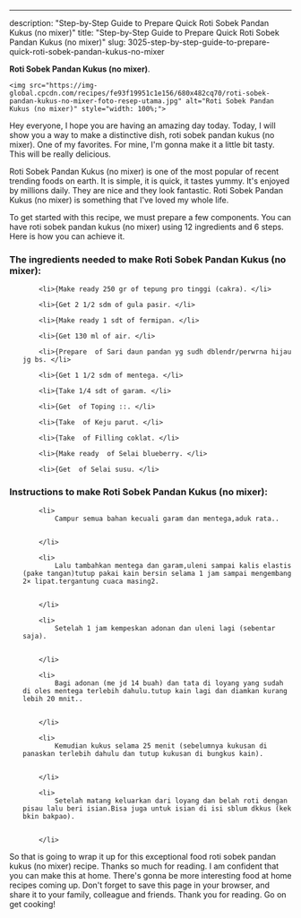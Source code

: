 ---
description: "Step-by-Step Guide to Prepare Quick Roti Sobek Pandan Kukus (no mixer)"
title: "Step-by-Step Guide to Prepare Quick Roti Sobek Pandan Kukus (no mixer)"
slug: 3025-step-by-step-guide-to-prepare-quick-roti-sobek-pandan-kukus-no-mixer

<p>
	<strong>Roti Sobek Pandan Kukus (no mixer)</strong>. 
	
</p>
<p>
	
	<img src="https://img-global.cpcdn.com/recipes/fe93f19951c1e156/680x482cq70/roti-sobek-pandan-kukus-no-mixer-foto-resep-utama.jpg" alt="Roti Sobek Pandan Kukus (no mixer)" style="width: 100%;">
	
	
</p>
<p>
	Hey everyone, I hope you are having an amazing day today. Today, I will show you a way to make a distinctive dish, roti sobek pandan kukus (no mixer). One of my favorites. For mine, I'm gonna make it a little bit tasty. This will be really delicious.
</p>
	
<p>
	Roti Sobek Pandan Kukus (no mixer) is one of the most popular of recent trending foods on earth. It is simple, it is quick, it tastes yummy. It's enjoyed by millions daily. They are nice and they look fantastic. Roti Sobek Pandan Kukus (no mixer) is something that I've loved my whole life.
</p>
<p>
	
</p>

<p>
To get started with this recipe, we must prepare a few components. You can have roti sobek pandan kukus (no mixer) using 12 ingredients and 6 steps. Here is how you can achieve it.
</p>

<h3>The ingredients needed to make Roti Sobek Pandan Kukus (no mixer):</h3>

<ol>
	
		<li>{Make ready 250 gr of tepung pro tinggi (cakra). </li>
	
		<li>{Get 2 1/2 sdm of gula pasir. </li>
	
		<li>{Make ready 1 sdt of fermipan. </li>
	
		<li>{Get 130 ml of air. </li>
	
		<li>{Prepare  of Sari daun pandan yg sudh dblendr/perwrna hijau jg bs. </li>
	
		<li>{Get 1 1/2 sdm of mentega. </li>
	
		<li>{Take 1/4 sdt of garam. </li>
	
		<li>{Get  of Toping ::. </li>
	
		<li>{Take  of Keju parut. </li>
	
		<li>{Take  of Filling coklat. </li>
	
		<li>{Make ready  of Selai blueberry. </li>
	
		<li>{Get  of Selai susu. </li>
	
</ol>
<p>
	
</p>

<h3>Instructions to make Roti Sobek Pandan Kukus (no mixer):</h3>

<ol>
	
		<li>
			Campur semua bahan kecuali garam dan mentega,aduk rata..
			
			
		</li>
	
		<li>
			Lalu tambahkan mentega dan garam,uleni sampai kalis elastis (pake tangan)tutup pakai kain bersin selama 1 jam sampai mengembang 2× lipat.tergantung cuaca masing2.
			
			
		</li>
	
		<li>
			Setelah 1 jam kempeskan adonan dan uleni lagi (sebentar saja).
			
			
		</li>
	
		<li>
			Bagi adonan (me jd 14 buah) dan tata di loyang yang sudah di oles mentega terlebih dahulu.tutup kain lagi dan diamkan kurang lebih 20 mnit..
			
			
		</li>
	
		<li>
			Kemudian kukus selama 25 menit (sebelumnya kukusan di panaskan terlebih dahulu dan tutup kukusan di bungkus kain).
			
			
		</li>
	
		<li>
			Setelah matang keluarkan dari loyang dan belah roti dengan pisau lalu beri isian.Bisa juga untuk isian di isi sblum dkkus (kek bkin bakpao).
			
			
		</li>
	
</ol>

<p>
	
</p>

<p>
	So that is going to wrap it up for this exceptional food roti sobek pandan kukus (no mixer) recipe. Thanks so much for reading. I am confident that you can make this at home. There's gonna be more interesting food at home recipes coming up. Don't forget to save this page in your browser, and share it to your family, colleague and friends. Thank you for reading. Go on get cooking!
</p>
